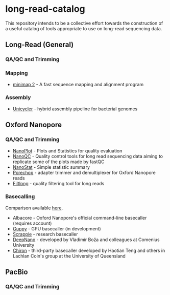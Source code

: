 # long-read-catalog
This repository intends to be a collective effort towards the construction of a useful catalog of tools appropriate to use on long-read sequencing data.

## Long-Read (General)

### QA/QC and Trimming

### Mapping
* [minimap 2](https://github.com/nanoporetech/minimap2) - A fast sequence mapping and alignment program

### Assembly
* [Unicycler](https://github.com/rrwick/Unicycler) - hybrid assembly pipeline for bacterial genomes 


## Oxford Nanopore 

### QA/QC and Trimming
* [NanoPlot](https://github.com/wdecoster/NanoPlot) - Plots and Statistics for quality evaluation
* [NanoQC](https://github.com/wdecoster/nanoQC) - Quality control tools for long read sequencing data aiming to replicate some of the plots made by fastQC
* [NanoStat](https://github.com/wdecoster/nanostat) - Simple statistic summary 
* [Porechop](https://github.com/rrwick/Porechop) - adapter trimmer and demultiplexer for Oxford Nanopore reads
* [Filtlong](https://github.com/rrwick/Filtlong) - quality filtering tool for long reads

### Basecalling 
Comparison available [here](https://github.com/rrwick/Basecalling-comparison).
* Albacore - Oxford Nanopore's official command-line basecaller (requires account) 
* [Guppy]() - GPU basecaller (in development)
* [Scrappie](https://github.com/nanoporetech/scrappie) - research basecaller
* [DeepNano](https://bitbucket.org/vboza/deepnano) - developed by Vladimír Boža and colleagues at Comenius University 
* [Chiron](https://github.com/haotianteng/chiron) -  third-party basecaller developed by Haotian Teng and others in Lachlan Coin's group at the University of Queensland 


## PacBio 

### QA/QC and Trimming
